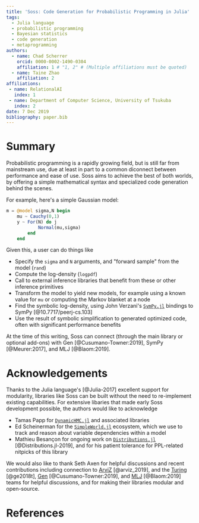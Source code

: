 ```yaml
---
title: 'Soss: Code Generation for Probabilistic Programming in Julia'
tags:
  - Julia language
  - probabilistic programming
  - Bayesian statistics
  - code generation
  - metaprogramming
authors:
  - name: Chad Scherrer
    orcid: 0000-0002-1490-0304
    affiliation: 1 # "1, 2" # (Multiple affiliations must be quoted)
  - name: Taine Zhao
    affiliation: 2
affiliations:
 - name: RelationalAI
   index: 1
 - name: Department of Computer Science, University of Tsukuba
   index: 2
date: 7 Dec 2019
bibliography: paper.bib
---
```


# Summary

Probabilistic programming is a rapidly growing field, but is still far from mainstream use, due at least in part to a common diconnect between performance and ease of use. Soss aims to achieve the best of both worlds, by offering a simple mathematical syntax and specialized code generation behind the scenes.

For example, here's a simple Gaussian model:

```julia
m = @model sigma,N begin
    mu ~ Cauchy(0,1)
    y ~ For(N) do j
            Normal(mu,sigma)
        end
    end
```

Given this, a user can do things like

- Specify the `sigma` and `N` arguments, and "forward sample" from the model (`rand`)
- Compute the log-density (`logpdf`)
- Call to external inference libraries that benefit from these or other inference primitives
- Transform the model to yield new models, for example using a known value for `mu` or computing the Markov blanket at a node
- Find the symbolic log-density, using John Verzani's [`SymPy.jl`](https://github.com/JuliaPy/SymPy.jl) bindings to SymPy [@10.7717/peerj-cs.103]
- Use the result of symbolic simplification to generated optimized code, often with significant performance benefits

At the time of this writing, Soss can connect (through the main library or optional add-ons) with Gen [@Cusumano-Towner:2019],  SymPy [@Meurer:2017], and MLJ [@Blaom:2019].

<!-- 
Citations to entries in paper.bib should be in
[rMarkdown](http://rmarkdown.rstudio.com/authoring_bibliographies_and_citations.html)
format.

For a quick reference, the following citation commands can be used:
- `@author:2001`  ->  "Author et al. (2001)"
- `[@author:2001]` -> "(Author et al., 2001)"
- `[@author1:2001; @author2:2001]` -> "(Author1 et al., 2001; Author2 et al., 2002)" -->

# Acknowledgements

Thanks to the Julia language's [@Julia-2017] excellent support for modularity, libraries like Soss can be built without the need to re-implement existing capabilities. For extensive libaries that made early Soss development possible, the authors would like to acknowledge

- Tamas Papp for [`DynamicHMC.jl`](https://github.com/tpapp/DynamicHMC.jl) and associated libraries
- Ed Scheinerman for the [`SimpleWorld.jl`](https://github.com/scheinerman/SimpleWorld.jl) ecosystem, which we use to track and reason about variable dependencies within a model
- Mathieu Besançon for ongoing work on [`Distributions.jl`](https://github.com/JuliaStats/Distributions.jl) [@Distributions.jl-2019], and for his patient tolerance for PPL-related nitpicks of this library

We would also like to thank Seth Axen for helpful discussions and recent contributions including connection to [ArviZ](https://github.com/arviz-devs/ArviZ.jl) [@arviz_2019], and the [Turing](https://github.com/TuringLang/Turing.jl) [@ge2018t], [Gen](https://github.com/probcomp/Gen) [@Cusumano-Towner:2019], and [MLJ](https://github.com/alan-turing-institute/MLJ.jl) [@Blaom:2019] teams for helpful discussions, and for making their libraries modular and open-source.


# References
